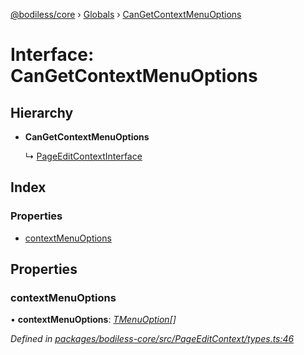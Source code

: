 [@bodiless/core](../README.md) › [Globals](../globals.md) › [CanGetContextMenuOptions](cangetcontextmenuoptions.md)

# Interface: CanGetContextMenuOptions

## Hierarchy

* **CanGetContextMenuOptions**

  ↳ [PageEditContextInterface](pageeditcontextinterface.md)

## Index

### Properties

* [contextMenuOptions](cangetcontextmenuoptions.md#contextmenuoptions)

## Properties

###  contextMenuOptions

• **contextMenuOptions**: *[TMenuOption](../globals.md#tmenuoption)[]*

*Defined in [packages/bodiless-core/src/PageEditContext/types.ts:46](https://github.com/johnsonandjohnson/Bodiless-JS/blob/3ec13f04/packages/bodiless-core/src/PageEditContext/types.ts#L46)*
